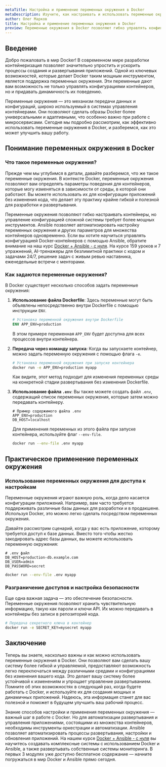 ```yaml
---
metaTitle: Настройка и применение переменных окружения в Docker
metaDescription: Изучите, как настраивать и использовать переменные окружения в Docker для более гибкого и эффективного управления контейнерами. Узнайте о методах передачи значений и их применении на практике.
author: Олег Марков
title: Настройка и применение переменных окружения в Docker
preview: Переменные окружения в Docker позволяют гибко управлять конфигурациями контейнеров - узнайте, как их настраивать и использовать на практике.
---
```


## Введение

Добро пожаловать в мир Docker! В современном мире разработки контейнеризация позволяет значительно упростить и ускорить процессы создания и развертывания приложений. Одной из ключевых возможностей, которые делает Docker таким мощным инструментом, является поддержка переменных окружения. Эти переменные дают вам возможность не только управлять конфигурациями контейнеров, но и придавать динамичность их поведению.

Переменные окружения — это механизм передачи данных и конфигураций, широко используемый в системах управления контейнерами. Они позволяют сделать образы Docker более универсальными и адаптивными, что особенно важно при работе с микросервисами. Сегодня мы подробно рассмотрим, как эффективно использовать переменные окружения в Docker, и разберемся, как это может улучшить вашу работу.

## Понимание переменных окружения в Docker

### Что такое переменные окружения?

Прежде чем мы углубимся в детали, давайте разберемся, что же такое переменные окружения. В контексте Docker, переменные окружения позволяют вам определять параметры поведения для контейнеров, которые могу изменяться в зависимости от среды, в которой они работают. Вы можете использовать их для конфигурации приложений без изменения кода, что делает эту практику крайне гибкой и полезной для разработки и развертывания.

Переменные окружения позволяют гибко настраивать контейнеры, но управление конфигурацией сложной системы требует более мощных инструментов. Ansible позволяет автоматизировать настройку переменных окружения и других параметров для множества контейнеров одновременно. Если вы хотите научиться управлять конфигурацией Docker-контейнеров с помощью Ansible, обратите внимание на наш курс [Docker + Ansible - с нуля](https://purpleschool.ru/course/docker?utm_source=knowledgebase&utm_medium=text&utm_campaign=Nastroyka_i_primenenie_peremennyh_okruzheniya_v_Docker). На курсе 159 уроков и 7 упражнений, AI-тренажеры для безлимитной практики с кодом и задачами 24/7, решение задач с живым ревью наставника, еженедельные встречи с менторами.

### Как задаются переменные окружения?

В Docker существует несколько способов задать переменные окружения:

1. **Использование файла Dockerfile**: Здесь переменные могут быть объявлены непосредственно внутри Dockerfile с помощью инструкции `ENV`.

   ```Dockerfile
   # Установка переменной окружения внутри Dockerfile
   ENV APP_ENV=production
   ```

   В этом примере переменная `APP_ENV` будет доступна для всех процессов внутри контейнера.

2. **Передача через команду запуска**: Когда вы запускаете контейнер, можно задать переменную окружения с помощью флага `-e`.

   ```bash
   # Установка переменной окружения при запуске контейнера
   docker run -e APP_ENV=production myapp
   ```

   Как видите, этот метод подходит для изменения переменных среды на конкретной стадии развертывания без изменения Dockerfile.

3. **Использование файла `.env`**: Вы также можете создать файл `.env`, содержащий список переменных окружения, которые затем можно передавать контейнеру.

   ```plaintext
   # Пример содержимого файла .env
   APP_ENV=production
   DB_HOST=localhost
   ```

   Для применения переменных из этого файла при запуске контейнера, используйте флаг `--env-file`.

   ```bash
   docker run --env-file .env myapp
   ```

## Практическое применение переменных окружения

### Использование переменных окружения для доступа к настройкам

Переменные окружения играют важную роль, когда дело касается конфигурации приложений. Например, вам часто требуется поддерживать различные базы данных для разработки и в продакшене. Используя Docker, это можно легко сделать посредством переменных окружения.

Давайте рассмотрим сценарий, когда у вас есть приложение, которому требуется доступ к базе данных. Вместо того чтобы жестко закодировать адрес базы данных, вы можете использовать переменную окружения:

```plaintext
# .env файл
DB_HOST=production-db.example.com
DB_USER=admin
DB_PASSWORD=secret
```

```bash
docker run --env-file .env myapp
```

### Разграничение доступов и настройка безопасности

Еще одна важная задача — это обеспечение безопасности. Переменные окружения позволяют хранить чувствительную информацию, такую как пароли и ключи API. Их можно передавать в контейнеры без записи в репозиторий кода.

```bash
# Передача секретного ключа в контейнер
docker run -e SECRET_KEY=mysecret myapp
```

## Заключение

Теперь вы знаете, насколько важны и как можно использовать переменные окружения в Docker. Они позволяют вам сделать вашу систему более гибкой и управляемой, предоставляют возможность легко переключаться между различными средами и конфигурациями без изменения вашего кода. Это делает вашу систему более устойчивой к изменениям и упрощает управление развертыванием. Помните об этих возможностях в следующий раз, когда будете работать с Docker, и используйте их для создания мощных и динамичных приложений. Надеюсь, эта информация станет для вас полезной и поможет в будущем улучшить ваш рабочий процесс.

Знание способов настройки и применения переменных окружения — важный шаг в работе с Docker. Но для автоматизации развертывания и управления приложениями, состоящими из множества контейнеров, необходимы инструменты оркестрации и автоматизации. Ansible позволяет автоматизировать процессы развертывания, настройки и обновления приложений. На нашем курсе [Docker + Ansible - с нуля](https://purpleschool.ru/course/docker?utm_source=knowledgebase&utm_medium=text&utm_campaign=Nastroyka_i_primenenie_peremennyh_okruzheniya_v_Docker) вы научитесь создавать комплексные системы с использованием Docker и Ansible, а также развертывать собственные системы мониторинга. В первых 3 модулях уже доступно бесплатное содержание — начните погружаться в мир Docker и Ansible прямо сегодня.
